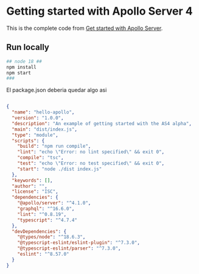 # Getting started with Apollo Server 4

This is the complete code from [Get started with Apollo Server](https://www.apollographql.com/docs/apollo-server/v4/getting-started).

## Run locally

```bash
## node 18 ##
npm install
npm start
###
```

El package.json deberia quedar algo asi
```json

{
  "name": "hello-apollo",
  "version": "1.0.0",
  "description": "An example of getting started with the AS4 alpha",
  "main": "dist/index.js",
  "type": "module",
  "scripts": {
    "build": "npm run compile",
    "lint": "echo \"Error: no lint specified\" && exit 0",
    "compile": "tsc",
    "test": "echo \"Error: no test specified\" && exit 0",
    "start": "node ./dist index.js"
  },
  "keywords": [],
  "author": "",
  "license": "ISC",
  "dependencies": {
    "@apollo/server": "^4.1.0",
    "graphql": "^16.6.0",
    "lint": "^0.8.19",
    "typescript": "^4.7.4"
  },
  "devDependencies": {
    "@types/node": "^18.6.3",
    "@typescript-eslint/eslint-plugin": "^7.3.0",
    "@typescript-eslint/parser": "^7.3.0",
    "eslint": "^8.57.0"
  }
}

```

